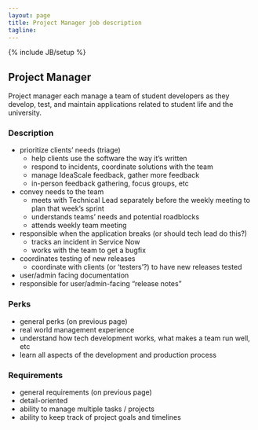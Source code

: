 ```yaml
---
layout: page
title: Project Manager job description
tagline: 
---
```

{% include JB/setup %}

## Project Manager
Project manager each manage a team of student developers as they develop, test, and maintain applications related to student life and the university.

### Description
* prioritize clients’ needs (triage)
  * help clients use the software the way it’s written
  * respond to incidents, coordinate solutions with the team
  * manage IdeaScale feedback, gather more feedback
  * in-person feedback gathering, focus groups, etc
* convey needs to the team
  * meets with Technical Lead separately before the weekly meeting to plan that week’s sprint
  * understands teams’ needs and potential roadblocks
  * attends weekly team meeting
* responsible when the application breaks (or should tech lead do this?)
  * tracks an incident in Service Now
  * works with the team to get a bugfix
* coordinates testing of new releases
  * coordinate with clients (or ‘testers’?) to have new releases tested
* user/admin facing documentation
* responsible for user/admin-facing “release notes”

### Perks
* general perks (on previous page)
* real world management experience
* understand how tech development works, what makes a team run well, etc
* learn all aspects of the development and production process

### Requirements
* general requirements (on previous page)
* detail-oriented
* ability to manage multiple tasks / projects
* ability to keep track of project goals and timelines
